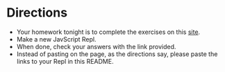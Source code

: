# Directions

- Your homework tonight is to complete the exercises on this [site](https://classroom.github.com/a/nGJDvAxF).
- Make a new JavScript Repl.
- When done, check your answers with the link provided.
- Instead of pasting on the page, as the directions say, please paste the links to your Repl in this README.

